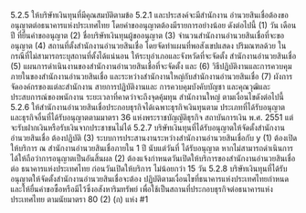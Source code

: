 5.2.5 ให้บริษัทเงินทุนที่มีคุณสมบัติตามข้อ 5.2.1 และประสงค์จะมีสำนักงาน
อำนวยสินเชื่อต้องขออนุญาตต่อธนาคารแห่งประเทศไทย โดยคำขออนุญาตต้องมีรายการอย่างน้อย
ดังต่อไปนี้
(1) วัน เดือน ปี ที่ยื่นคำขออนุญาต
(2) ชื่อบริษัทเงินทุนผู้ขออนุญาต
(3) จำนวนสำนักงานอำนวยสินเชื่อที่จะขออนุญาต
(4) สถานที่ตั้งสำนักงานอำนวยสินเชื่อ โดยจัดทำแผนที่พอสังเขปแสดง
ปริมณฑลด้วย ในกรณีที่ไม่สามารถระบุสถานที่ตั้งได้แน่นอน ให้ระบุอำเภอและจังหวัดที่จะจัดตั้ง
สำนักงานอำนวยสินเชื่อ
(5) แผนการดำเนินงานของสำนักงานอำนวยสินเชื่อที่จะจัดตั้ง และ
(6) วิธีปฏิบัติงานและการควบคุมภายในของสำนักงานอำนวยสินเชื่อ
และระหว่างสำนักงานใหญ่กับสำนักงานอำนวยสินเชื่อ
(7) ผังการจัดองค์กรของแต่ละสำนักงาน สายการปฏิบัติงานและ
การควบคุมบังคับบัญชา และคุณวุฒิและประสบการณ์ของพนักงาน
ระยะเวลาที่คาดว่าจะถึงจุดคุ้มทุน
สํานักงานใหญ่
ตามเงื่อนไขดังต่อไปนี้
5.2.6 ให้สำนักงานอำนวยสินเชื่อประกอบธุรกิจได้เฉพาะธุรกิจเงินทุนตาม
ประเภทที่ได้รับอนุญาต และธุรกิจอื่นที่ได้รับอนุญาตตามมาตรา 36 แห่งพระราชบัญญัติธุรกิจ
สถาบันการเงิน พ.ศ. 2551 แต่จะรับฝากเงินหรือรับเงินจากประชาชนไม่ได้
5.2.7 บริษัทเงินทุนที่ได้รับอนุญาตให้จัดตั้งสำนักงานอำนวยสินเชื่อ ต้องปฏิบัติ
(3) ระบบการประสานงานระหว่างสํานักงานอ่านวยสินเชื่อกับ
y
(1) ต้องเปิดให้บริการ ณ สำนักงานอำนวยสินเชื่อภายใน 1 ปี นับแต่วันที่
ได้รับอนุญาต หากไม่สามารถดำเนินการได้ให้ถือว่าการอนุญาตเป็นอันสิ้นผล
(2) ต้องแจ้งก่าหนดวันเปิดให้บริการของสํานักงานอ่านวยสินเชื่อต่อ
ธนาคารแห่งประเทศไทย ก่อนวันเปิดให้บริการ ไม่น้อยกว่า 15 วัน
5.2.8 บริษัทเงินทุนที่ได้รับอนุญาตให้จัดตั้งสำนักงานอำนวยสินเชื่อจะต้อง
ปฏิบัติตามเงื่อนไขที่ธนาคารแห่งประเทศไทยกำหนด และให้ยื่นคำขอซื้อหรือมีไว้ซึ่งอสังหาริมทรัพย์
เพื่อใช้เป็นสถานที่ประกอบธุรกิจต่อธนาคารแห่งประเทศไทย ตามนัยมาตรา 80 (2) (ก) แห่ง
#1
